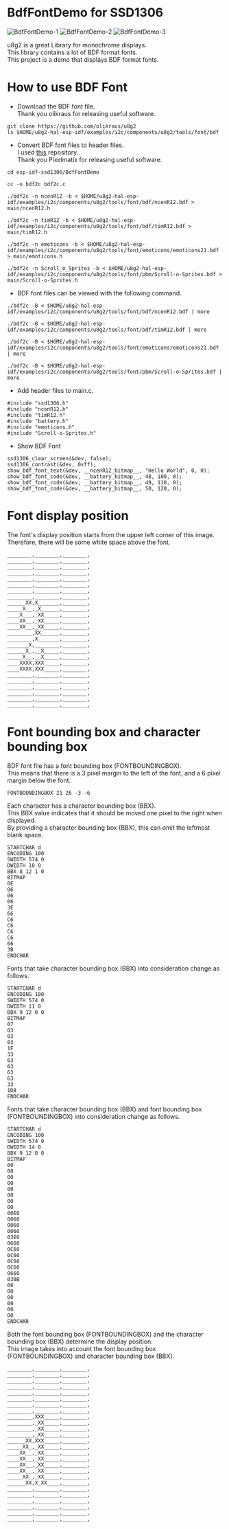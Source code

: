 # BdfFontDemo for SSD1306

![BdfFontDemo-1](https://github.com/user-attachments/assets/df733de1-b5b8-4142-8123-5a8f992246ff)
![BdfFontDemo-2](https://github.com/user-attachments/assets/224d12c4-8ecf-4116-868a-8f11ca480122)
![BdfFontDemo-3](https://github.com/user-attachments/assets/4dbb6f39-ae0f-4ca2-9e55-ba32476b018e)

u8g2 is a great Library for monochrome displays.   
This library contains a lot of BDF format fonts.   
This project is a demo that displays BDF format fonts.   

# How to use BDF Font
- Download the BDF font file.   
 Thank you olikraus for releasing useful software.   

 ```
 git clone https://github.com/olikraus/u8g2
 ls $HOME/u8g2-hal-esp-idf/examples/i2c/components/u8g2/tools/font/bdf
 ```

- Convert BDF font files to header files.   
 I used [this](https://github.com/pixelmatix/bdf2c) repository.   
 Thank you Pixelmatix for releasing useful software.   
```
cd esp-idf-ssd1306/BdfFontDemo

cc -o bdf2c bdf2c.c

./bdf2c -n ncenR12 -b < $HOME/u8g2-hal-esp-idf/examples/i2c/components/u8g2/tools/font/bdf/ncenR12.bdf > main/ncenR12.h

./bdf2c -n timR12 -b < $HOME/u8g2-hal-esp-idf/examples/i2c/components/u8g2/tools/font/bdf/timR12.bdf > main/timR12.h

./bdf2c -n emoticons -b < $HOME/u8g2-hal-esp-idf/examples/i2c/components/u8g2/tools/font/emoticons/emoticons21.bdf > main/emoticons.h

./bdf2c -n Scroll_o_Sprites -b < $HOME/u8g2-hal-esp-idf/examples/i2c/components/u8g2/tools/font/pbm/Scroll-o-Sprites.bdf > main/Scroll-o-Sprites.h
```

- BDF font files can be viewed with the following command.
```
./bdf2c -B < $HOME/u8g2-hal-esp-idf/examples/i2c/components/u8g2/tools/font/bdf/ncenR12.bdf | more

./bdf2c -B < $HOME/u8g2-hal-esp-idf/examples/i2c/components/u8g2/tools/font/bdf/timR12.bdf | more

./bdf2c -B < $HOME/u8g2-hal-esp-idf/examples/i2c/components/u8g2/tools/font/emoticons/emoticons21.bdf | more

./bdf2c -B < $HOME/u8g2-hal-esp-idf/examples/i2c/components/u8g2/tools/font/pbm/Scroll-o-Sprites.bdf | more
```

- Add header files to main.c.
```
#include "ssd1306.h"
#include "ncenR12.h"
#include "timR12.h"
#include "battery.h"
#include "emoticons.h"
#include "Scroll-o-Sprites.h"
```


- Show BDF Font
```
ssd1306_clear_screen(&dev, false);
ssd1306_contrast(&dev, 0xff);
show_bdf_font_text(&dev, __ncenR12_bitmap__, "Hello World", 0, 0);
show_bdf_font_code(&dev, __battery_bitmap__, 48, 100, 0);
show_bdf_font_code(&dev, __battery_bitmap__, 49, 110, 0);
show_bdf_font_code(&dev, __battery_bitmap__, 50, 120, 0);
```


# Font display position
The font's display position starts from the upper left corner of this image.   
Therefore, there will be some white space above the font.   
```
________,________,________,
________,________,________,
________,________,________,
________,________,________,
________,________,________,
________,________,________,
________,________,________,
________,________,________,
______XX,X_______,________,
_____X__,_X______,________,
____X___,_XX_____,________,
____XX__,_XX_____,________,
____XX__,_XX_____,________,
________,XX______,________,
________,X_______,________,
_______X,________,________,
______X_,__X_____,________,
_____X__,__X_____,________,
____XXXX,XXX_____,________,
____XXXX,XXX_____,________,
________,________,________,
________,________,________,
________,________,________,
________,________,________,
________,________,________,
________,________,________,
```

# Font bounding box and character bounding box
BDF font file has a font bounding box (FONTBOUNDINGBOX).   
This means that there is a 3 pixel margin to the left of the font, and a 6 pixel margin below the font.   
```
FONTBOUNDINGBOX 21 26 -3 -6
```

Each character has a character bounding box (BBX).   
This BBX value indicates that it should be moved one pixel to the right when displayed.   
By providing a character bounding box (BBX), this can omit the leftmost blank space.   
```
STARTCHAR d
ENCODING 100
SWIDTH 574 0
DWIDTH 10 0
BBX 8 12 1 0
BITMAP
0E
06
06
06
3E
66
C6
C6
C6
C6
66
3B
ENDCHAR
```

Fonts that take character bounding box (BBX) into consideration change as follows.   
```
STARTCHAR d
ENCODING 100
SWIDTH 574 0
DWIDTH 11 0
BBX 9 12 0 0
BITMAP
07
03
03
03
1F
33
63
63
63
63
33
1D8
ENDCHAR
```

Fonts that take character bounding box (BBX) and font bounding box (FONTBOUNDINGBOX) into consideration change as follows.   
```
STARTCHAR d
ENCODING 100
SWIDTH 574 0
DWIDTH 14 0
BBX 9 12 0 0
BITMAP
00
00
00
00
00
00
00
00
00E0
0060
0060
0060
03E0
0660
0C60
0C60
0C60
0C60
0660
030B
00
00
00
00
00
00
ENDCHAR
```

Both the font bounding box (FONTBOUNDINGBOX) and the character bounding box (BBX) determine the display position.   
This image takes into account the font bounding box (FONTBOUNDINGBOX) and character bounding box (BBX).   
```
________,________,________,
________,________,________,
________,________,________,
________,________,________,
________,________,________,
________,________,________,
________,________,________,
________,________,________,
________,XXX_____,________,
________,_XX_____,________,
________,_XX_____,________,
________,_XX_____,________,
______XX,XXX_____,________,
_____XX_,_XX_____,________,
____XX__,_XX_____,________,
____XX__,_XX_____,________,
____XX__,_XX_____,________,
____XX__,_XX_____,________,
_____XX_,_XX_____,________,
______XX,X_XX____,________,
________,________,________,
________,________,________,
________,________,________,
________,________,________,
________,________,________,
________,________,________,
```

